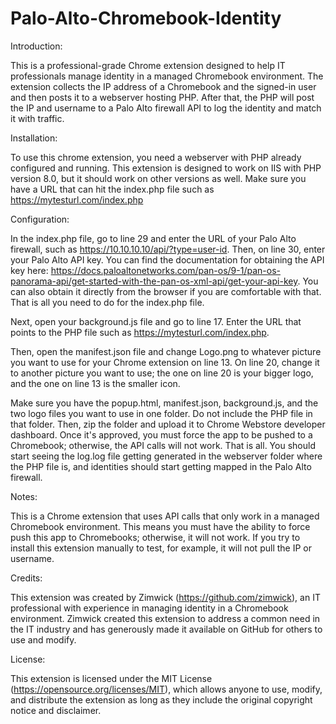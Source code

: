 # Palo-Alto-Chromebook-Identity
Introduction:

This is a professional-grade Chrome extension designed to help IT professionals manage identity in a managed Chromebook environment. The extension collects the IP address of a Chromebook and the signed-in user and then posts it to a webserver hosting PHP. After that, the PHP will post the IP and username to a Palo Alto firewall API to log the identity and match it with traffic.

Installation:

To use this chrome extension, you need a webserver with PHP already configured and running. This extension is designed to work on IIS with PHP version 8.0, but it should work on other versions as well. Make sure you have a URL that can hit the index.php file such as https://mytesturl.com/index.php

Configuration:

In the index.php file, go to line 29 and enter the URL of your Palo Alto firewall, such as https://10.10.10.10/api/?type=user-id. Then, on line 30, enter your Palo Alto API key. You can find the documentation for obtaining the API key here: https://docs.paloaltonetworks.com/pan-os/9-1/pan-os-panorama-api/get-started-with-the-pan-os-xml-api/get-your-api-key. You can also obtain it directly from the browser if you are comfortable with that. That is all you need to do for the index.php file.

Next, open your background.js file and go to line 17. Enter the URL that points to the PHP file such as https://mytesturl.com/index.php.

Then, open the manifest.json file and change Logo.png to whatever picture you want to use for your Chrome extension on line 13. On line 20, change it to another picture you want to use; the one on line 20 is your bigger logo, and the one on line 13 is the smaller icon.

Make sure you have the popup.html, manifest.json, background.js, and the two logo files you want to use in one folder. Do not include the PHP file in that folder. Then, zip the folder and upload it to Chrome Webstore developer dashboard. Once it's approved, you must force the app to be pushed to a Chromebook; otherwise, the API calls will not work. That is all. You should start seeing the log.log file getting generated in the webserver folder where the PHP file is, and identities should start getting mapped in the Palo Alto firewall.

Notes:

This is a Chrome extension that uses API calls that only work in a managed Chromebook environment. This means you must have the ability to force push this app to Chromebooks; otherwise, it will not work. If you try to install this extension manually to test, for example, it will not pull the IP or username.

Credits:

This extension was created by Zimwick (https://github.com/zimwick), an IT professional with experience in managing identity in a Chromebook environment. Zimwick created this extension to address a common need in the IT industry and has generously made it available on GitHub for others to use and modify.

License:

This extension is licensed under the MIT License (https://opensource.org/licenses/MIT), which allows anyone to use, modify, and distribute the extension as long as they include the original copyright notice and disclaimer.
